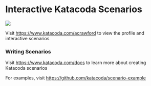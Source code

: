 # Interactive Katacoda Scenarios

[![](http://shields.katacoda.com/katacoda/acrawford/count.svg)](https://www.katacoda.com/acrawford "Get your profile on Katacoda.com")

Visit https://www.katacoda.com/acrawford to view the profile and interactive scenarios

### Writing Scenarios
Visit https://www.katacoda.com/docs to learn more about creating Katacoda scenarios

For examples, visit https://github.com/katacoda/scenario-example

